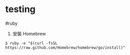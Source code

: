 # testing

#ruby

1. 安裝 Homebrew 
		
```shell
$ ruby -e "$(curl -fsSL https://raw.github.com/Homebrew/homebrew/go/install)"
```
		
 